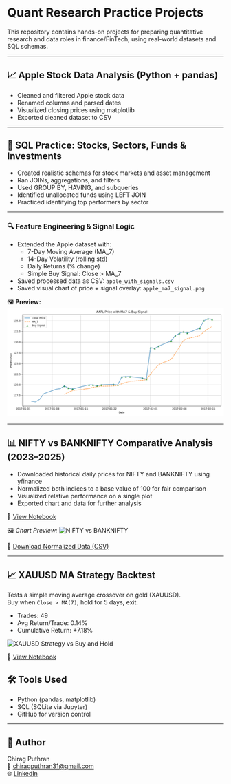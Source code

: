 # Quant Research Practice Projects

This repository contains hands-on projects for preparing quantitative research and data roles in finance/FinTech, using real-world datasets and SQL schemas.

---

## 📈 Apple Stock Data Analysis (Python + pandas)

- Cleaned and filtered Apple stock data
- Renamed columns and parsed dates
- Visualized closing prices using matplotlib
- Exported cleaned dataset to CSV

---

## 💾 SQL Practice: Stocks, Sectors, Funds & Investments

- Created realistic schemas for stock markets and asset management
- Ran JOINs, aggregations, and filters
- Used GROUP BY, HAVING, and subqueries
- Identified unallocated funds using LEFT JOIN
- Practiced identifying top performers by sector

---

### 🔍 Feature Engineering & Signal Logic

- Extended the Apple dataset with:
  - 7-Day Moving Average (MA_7)
  - 14-Day Volatility (rolling std)
  - Daily Returns (% change)
  - Simple Buy Signal: Close > MA_7
- Saved processed data as CSV: `apple_with_signals.csv`
- Saved visual chart of price + signal overlay: `apple_ma7_signal.png`

🖼 **Preview:**
![Apple Signal Plot](apple_ma7_signal.png)

---


## 📊  NIFTY vs BANKNIFTY Comparative Analysis (2023–2025)

- Downloaded historical daily prices for NIFTY and BANKNIFTY using yfinance
- Normalized both indices to a base value of 100 for fair comparison
- Visualized relative performance on a single plot
- Exported chart and data for further analysis

📘 [View Notebook](./Nifty_banknifty_compare.ipynb)

🖼 *Chart Preview:*
![NIFTY vs BANKNIFTY](nifty_banknifty_comparison.png)

📄 [Download Normalized Data (CSV)](./nifty_banknifty_normalized.csv)


---

## 📈 XAUUSD MA Strategy Backtest

Tests a simple moving average crossover on gold (XAUUSD).  
Buy when `Close > MA(7)`, hold for 5 days, exit.

- Trades: 49
- Avg Return/Trade: 0.14%
- Cumulative Return: +7.18%

![XAUUSD Strategy vs Buy and Hold](xauusd_strategy_vs_bh.png)

📘 [View Notebook](./xauusd_ma_backtest.ipynb)

## 🛠 Tools Used

- Python (pandas, matplotlib)
- SQL (SQLite via Jupyter)
- GitHub for version control

---

## 🔗 Author

Chirag Puthran  
📧 chiragputhran31@gmail.com  
🌐 [LinkedIn](https://linkedin.com/in/chirag-puthran-01a316208)
